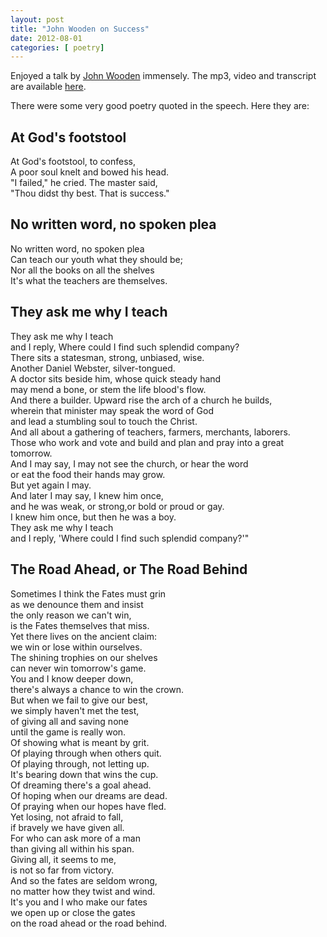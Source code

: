 ```yaml
---
layout: post
title: "John Wooden on Success"
date: 2012-08-01
categories: [ poetry]
---
```

Enjoyed a talk by [John Wooden](http://en.wikipedia.org/wiki/John_Wooden) immensely. The mp3, video and transcript are available [here](http://www.ted.com/talks/john_wooden_on_the_difference_between_winning_and_success.html).

There were some very good poetry quoted in the speech. Here they are:


## At God's footstool

At God's footstool, to confess,<br/>
A poor soul knelt and bowed his head.<br/>
"I failed," he cried. The master said,<br/>
"Thou didst thy best. That is success."



## No written word, no spoken plea
No written word, no spoken plea<br/>
Can teach our youth what they should be;<br/>
Nor all the books on all the shelves<br/>
It's what the teachers are themselves.


## They ask me why I teach
They ask me why I teach <br/>
and I reply, Where could I find such splendid company? <br/>
There sits a statesman, strong, unbiased, wise. <br/>
Another Daniel Webster, silver-tongued. <br/>
A doctor sits beside him, whose quick steady hand <br/>
may mend a bone, or stem the life blood's flow. <br/>
And there a builder. Upward rise the arch of a church he builds, <br/>
wherein that minister may speak the word of God<br/>
and lead a stumbling soul to touch the Christ.<br/>
And all about a gathering of teachers, farmers, merchants, laborers. <br/>
Those who work and vote and build and plan and pray into a great tomorrow. <br/>
And I may say, I may not see the church, or hear the word <br/>
or eat the food their hands may grow. <br/>
But yet again I may. <br/>
And later I may say, I knew him once, <br/>
and he was weak, or strong,or bold or proud or gay. <br/>
I knew him once, but then he was a boy. <br/>
They ask me why I teach <br/>
and I reply, 'Where could I find such splendid company?'"<br/>



## The Road Ahead, or The Road Behind

Sometimes I think the Fates must grin <br/>
as we denounce them and insist <br/>
the only reason we can't win, <br/>
is the Fates themselves that miss. <br/>
Yet there lives on the ancient claim:<br/>
we win or lose within ourselves. <br/>
The shining trophies on our shelves<br/>
can never win tomorrow's game.<br/>
You and I know deeper down, <br/>
there's always a chance to win the crown.<br/>
But when we fail to give our best, <br/>
we simply haven't met the test, <br/>
of giving all and saving none <br/>
until the game is really won. <br/>
Of showing what is meant by grit. <br/>
Of playing through when others quit. <br/>
Of playing through, not letting up. <br/>
It's bearing down that wins the cup. <br/>
Of dreaming there's a goal ahead. <br/>
Of hoping when our dreams are dead.<br/>
Of praying when our hopes have fled. <br/>
Yet losing, not afraid to fall, <br/>
if bravely we have given all. <br/>
For who can ask more of a man <br/>
than giving all within his span. <br/>
Giving all, it seems to me,<br/>
is not so far from victory. <br/>
And so the fates are seldom wrong, <br/>
no matter how they twist and wind. <br/>
It's you and I who make our fates <br/>
we open up or close the gates <br/>
on the road ahead or the road behind.<br/>
